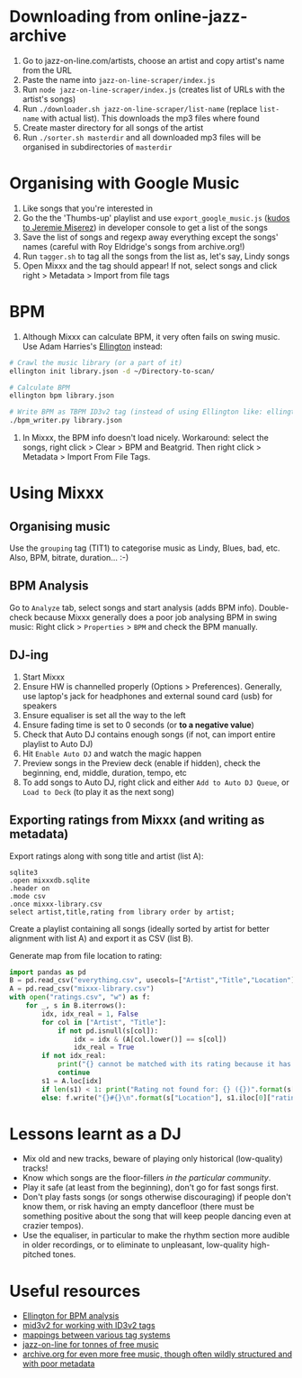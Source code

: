 # Downloading from online-jazz-archive
1. Go to jazz-on-line.com/artists, choose an artist and copy artist's name from the URL
1. Paste the name into `jazz-on-line-scraper/index.js`
1. Run `node jazz-on-line-scraper/index.js` (creates list of URLs with the artist's songs)
1. Run `./downloader.sh jazz-on-line-scraper/list-name` (replace `list-name` with actual list). This downloads the mp3 files where found
1. Create master directory for all songs of the artist
1. Run `./sorter.sh masterdir` and all downloaded mp3 files will be organised in subdirectories of `masterdir`

# Organising with Google Music
1. Like songs that you're interested in
1. Go the the 'Thumbs-up' playlist and use `export_google_music.js` ([kudos to Jeremie Miserez](https://gist.githubusercontent.com/jmiserez/c9a9a0f41e867e5ebb75/raw/2195aa4ec75c12fb1539ec727faa555643107ec5/export_google_music.js)) in developer console to get a list of the songs
1. Save the list of songs and regexp away everything except the songs' names (careful with Roy Eldridge's songs from archive.org!)
1. Run `tagger.sh` to tag all the songs from the list as, let's say, Lindy songs
1. Open Mixxx and the tag should appear! If not, select songs and click right > Metadata > Import from file tags

# BPM
1. Although Mixxx can calculate BPM, it very often fails on swing music. Use Adam Harries's [Ellington](https://github.com/AdamHarries/ellington) instead:

```bash
# Crawl the music library (or a part of it)
ellington init library.json -d ~/Directory-to-scan/

# Calculate BPM
ellington bpm library.json 

# Write BPM as TBPM ID3v2 tag (instead of using Ellington like: ellington write library.json)
./bpm_writer.py library.json
```
1. In Mixxx, the BPM info doesn't load nicely. Workaround: select the songs, right click > Clear > BPM and Beatgrid. Then right click > Metadata > Import From File Tags.

# Using Mixxx
## Organising music
Use the `grouping` tag (TIT1) to categorise music as Lindy, Blues, bad, etc. Also, BPM, bitrate, duration... :-)

## BPM Analysis
Go to `Analyze` tab, select songs and start analysis (adds BPM info). Double-check because Mixxx generally does a poor job analysing BPM in swing music: Right click > `Properties` > `BPM` and check the BPM manually.

## DJ-ing
1. Start Mixxx
1. Ensure HW is channelled properly (Options > Preferences). Generally, use laptop's jack for headphones and external sound card (usb) for speakers
1. Ensure equaliser is set all the way to the left
1. Ensure fading time is set to 0 seconds (or **to a negative value**)
1. Check that Auto DJ contains enough songs (if not, can import entire playlist to Auto DJ)
1. Hit `Enable Auto DJ` and watch the magic happen
1. Preview songs in the Preview deck (enable if hidden), check the beginning, end, middle, duration, tempo, etc
1. To add songs to Auto DJ, right click and either `Add to Auto DJ Queue`, or `Load to Deck` (to play it as the next song)

## Exporting ratings from Mixxx (and writing as metadata)
Export ratings along with song title and artist (list A):
```
sqlite3
.open mixxxdb.sqlite
.header on
.mode csv
.once mixxx-library.csv
select artist,title,rating from library order by artist;
```

Create a playlist containing all songs (ideally sorted by artist for better alignment with list A) and export it as CSV (list B).

Generate map from file location to rating:
```python
import pandas as pd
B = pd.read_csv("everything.csv", usecols=["Artist","Title","Location"])
A = pd.read_csv("mixxx-library.csv")
with open("ratings.csv", "w") as f:
	for _, s in B.iterrows():
		idx, idx_real = 1, False
		for col in ["Artist", "Title"]: 
			if not pd.isnull(s[col]): 
				idx = idx & (A[col.lower()] == s[col])
				idx_real = True
		if not idx_real: 
			print("{} cannot be matched with its rating because it has no title or artist set".format(s["Location"]))
			continue
		s1 = A.loc[idx]
		if len(s1) < 1: print("Rating not found for: {} ({})".format(s["Title"], pd.isnull(s["Artist"])))
		else: f.write("{}#{}\n".format(s["Location"], s1.iloc[0]["rating"]))
```


# Lessons learnt as a DJ
- Mix old and new tracks, beware of playing only historical (low-quality) tracks!
- Know which songs are the floor-fillers *in the particular community*.
- Play it safe (at least from the beginning), don't go for fast songs first.
- Don't play fasts songs (or songs otherwise discouraging) if people don't know them, or risk having an empty dancefloor (there must be something positive about the song that will keep people dancing even at crazier tempos).
- Use the equaliser, in particular to make the rhythm section more audible in older recordings, or to eliminate to unpleasant, low-quality high-pitched tones.


# Useful resources
- [Ellington for BPM analysis](https://github.com/AdamHarries/ellington)
- [mid3v2 for working with ID3v2 tags](https://mutagen.readthedocs.io/en/latest/man/mid3v2.html)
- [mappings between various tag systems](https://picard.musicbrainz.org/docs/mappings/)
- [jazz-on-line for tonnes of free music](http://www.jazz-on-line.com/artists/)
- [archive.org for even more free music, though often wildly structured and with poor metadata](https://archive.org/details/audio?and%5B%5D=swing&sin=&and%5B%5D=mediatype%3A%22audio%22&sort=&page=2)

